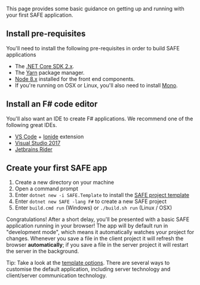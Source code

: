 This page provides some basic guidance on getting up and running with your first SAFE application.

## Install pre-requisites
You'll need to install the following pre-requisites in order to build SAFE applications

* The [.NET Core SDK 2.x](https://www.microsoft.com/net/download/).
* The [Yarn](https://yarnpkg.com/lang/en/docs/install/) package manager.
* [Node 8.x](https://nodejs.org/en/download/) installed for the front end components.
* If you're running on OSX or Linux, you'll also need to install [Mono](https://www.mono-project.com/docs/getting-started/install/).

## Install an F# code editor
You'll also want an IDE to create F# applications. We recommend one of the following great IDEs.

* [VS Code](https://code.visualstudio.com/) + [Ionide](https://github.com/ionide/ionide-vscode-fsharp) extension
* [Visual Studio 2017](https://www.visualstudio.com/downloads/)
* [Jetbrains Rider](https://www.jetbrains.com/rider/)

## Create your first SAFE app
1. Create a new directory on your machine
2. Open a command prompt
3. Enter `dotnet new -i SAFE.Template` to install the [SAFE project template](safe-template.md)
4. Enter `dotnet new SAFE -lang F#` to create a new SAFE project
5. Enter `build.cmd run` (Windows) or `./build.sh run` (Linux / OSX)

Congratulations! After a short delay, you'll be presented with a basic SAFE application running in your browser! The app will by default run in "development mode", which means it automatically watches your project for changes. Whenever you save a file in the client project it will refresh the browser **automatically**; if you save a file in the server project it will restart the server in the background.

Tip: Take a look at the [template options](safe-template.md#template-options). There are several ways to customise the default application, including server technology and client/server communication technology.
